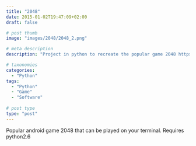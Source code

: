 ```yaml
---
title: "2048"
date: 2015-01-02T19:47:09+02:00
draft: false

# post thumb
image: "images/2048/2048_2.png"

# meta description
description: "Project in python to recreate the popular game 2048 https://github.com/Sneha-shah/2048-game"

# taxonomies
categories:
  - "Python"
tags:
  - "Python"
  - "Game"
  - "Software"
  
# post type
type: "post"
---
```


Popular android game 2048 that can be played on your terminal. Requires python2.6

